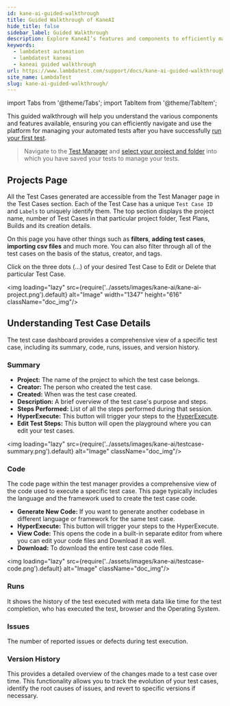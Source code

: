 ```yaml
---
id: kane-ai-guided-walkthrough
title: Guided Walkthrough of KaneAI
hide_title: false
sidebar_label: Guided Walkthrough
description: Explore KaneAI’s features and components to efficiently manage automated tests. Learn to navigate projects, edit test cases, and track test history.
keywords:
  - lambdatest automation
  - lambdatest kaneai
  - kaneai guided walkthrough
url: https://www.lambdatest.com/support/docs/kane-ai-guided-walkthrough
site_name: LambdaTest
slug: kane-ai-guided-walkthrough/
---
```


import Tabs from '@theme/Tabs';
import TabItem from '@theme/TabItem';

<script type="application/ld+json"
      dangerouslySetInnerHTML={{ __html: JSON.stringify({
       "@context": "https://schema.org",
        "@type": "BreadcrumbList",
        "itemListElement": [{
          "@type": "ListItem",
          "position": 1,
          "name": "Home",
          "item": "https://www.lambdatest.com"
        },{
          "@type": "ListItem",
          "position": 2,
          "name": "Support",
          "item": "https://www.lambdatest.com/support/docs/"
        },{
          "@type": "ListItem",
          "position": 3,
          "name": "KaneAI Guided Walkthrough",
          "item": "https://www.lambdatest.com/support/docs/kane-ai-guided-walkthrough"
        }]
      })
    }}
></script>
This guided walkthrough will help you understand the various components and features available, ensuring you can efficiently navigate and use the platform for managing your automated tests after you have successfully [run your first test](/support/docs/kane-ai-web-test/).

> Navigate to the [Test Manager](https://test-manager.lambdatest.com/projects) and [select your project and folder](/support/docs/kane-ai-web-test/#step-3-save-your-test-case) into which you have saved your tests to manage your tests.

## Projects Page
All the Test Cases generated are accessible from the Test Manager page in the Test Cases section. Each of the Test Case has a unique `Test Case ID` and `Labels` to uniquely identify them. The top section displays the project name, number of Test Cases in that particular project folder, Test Plans, Builds and its creation details.

On this page you have other things such as **filters**, **adding test cases**, **importing csv files** and much more. You can also filter through all of the test cases on the basis of the status, creator, and tags.

Click on the three dots (...) of your desired Test Case to Edit or Delete that particular Test Case.

<img loading="lazy" src={require('../assets/images/kane-ai/kane-ai-project.png').default} alt="Image" width="1347" height="616"  className="doc_img"/>

## Understanding Test Case Details
The test case dashboard provides a comprehensive view of a specific test case, including its summary, code, runs, issues, and version history.

### Summary

- **Project:** The name of the project to which the test case belongs.
- **Creator:** The person who created the test case.
- **Created:** When was the test case created.
- **Description:** A brief overview of the test case's purpose and steps.
- **Steps Performed:** List of all the steps performed during that session.
- **HyperExecute:** This button will trigger your steps to the [HyperExecute](/support/docs/getting-started-with-hyperexecute/).
- **Edit Test Steps:** This button will open the playground where you can edit your test cases.

<img loading="lazy" src={require('../assets/images/kane-ai/testcase-summary.png').default} alt="Image" className="doc_img"/>

### Code

The code page within the test manager provides a comprehensive view of the code used to execute a specific test case. This page typically includes the language and the framework used to create the test case code.

- **Generate New Code:** If you want to generate another codebase in different language or framework for the same test case.
- **HyperExecute:** This button will trigger your steps to the HyperExecute.
- **View Code:** This opens the code in a built-in separate editor from where you can edit your code files and Download it as well.
- **Download:** To download the entire test case code files.

<img loading="lazy" src={require('../assets/images/kane-ai/testcase-code.png').default} alt="Image" className="doc_img"/>

### Runs
It shows the history of the test executed with meta data like time for the test completion, who has executed the test, browser and the Operating System.

### Issues
The number of reported issues or defects during test execution.

### Version History

This provides a detailed overview of the changes made to a test case over time. This functionality allows you to track the evolution of your test cases, identify the root causes of issues, and revert to specific versions if necessary.
